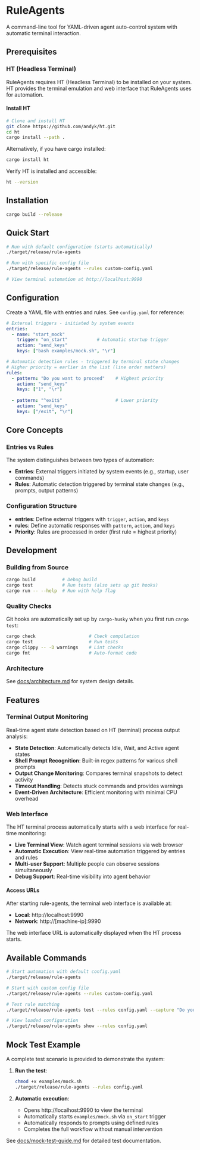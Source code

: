 # RuleAgents

A command-line tool for YAML-driven agent auto-control system with automatic terminal interaction.

## Prerequisites

### HT (Headless Terminal)

RuleAgents requires HT (Headless Terminal) to be installed on your system. HT provides the terminal emulation and web interface that RuleAgents uses for automation.

#### Install HT

```bash
# Clone and install HT
git clone https://github.com/andyk/ht.git
cd ht
cargo install --path .
```

Alternatively, if you have cargo installed:
```bash
cargo install ht
```

Verify HT is installed and accessible:
```bash
ht --version
```

## Installation

```bash
cargo build --release
```

## Quick Start

```bash
# Run with default configuration (starts automatically)
./target/release/rule-agents

# Run with specific config file
./target/release/rule-agents --rules custom-config.yaml

# View terminal automation at http://localhost:9990
```

## Configuration

Create a YAML file with entries and rules. See `config.yaml` for reference:

```yaml
# External triggers - initiated by system events
entries:
  - name: "start_mock"
    trigger: "on_start"           # Automatic startup trigger
    action: "send_keys"
    keys: ["bash examples/mock.sh", "\r"]

# Automatic detection rules - triggered by terminal state changes
# Higher priority = earlier in the list (line order matters)
rules:
  - pattern: "Do you want to proceed"    # Highest priority
    action: "send_keys"
    keys: ["1", "\r"]
    
  - pattern: "^exit$"                    # Lower priority
    action: "send_keys"
    keys: ["/exit", "\r"]
```

## Core Concepts

### Entries vs Rules

The system distinguishes between two types of automation:

- **Entries**: External triggers initiated by system events (e.g., startup, user commands)
- **Rules**: Automatic detection triggered by terminal state changes (e.g., prompts, output patterns)

### Configuration Structure

- **entries**: Define external triggers with `trigger`, `action`, and `keys`
- **rules**: Define automatic responses with `pattern`, `action`, and `keys`
- **Priority**: Rules are processed in order (first rule = highest priority)

## Development

### Building from Source

```bash
cargo build          # Debug build
cargo test           # Run tests (also sets up git hooks)
cargo run -- --help  # Run with help flag
```

### Quality Checks

Git hooks are automatically set up by `cargo-husky` when you first run `cargo test`:

```bash
cargo check                    # Check compilation
cargo test                     # Run tests
cargo clippy -- -D warnings    # Lint checks
cargo fmt                      # Auto-format code
```

### Architecture

See [docs/architecture.md](docs/architecture.md) for system design details.

## Features

### Terminal Output Monitoring

Real-time agent state detection based on HT (terminal) process output analysis:

- **State Detection**: Automatically detects Idle, Wait, and Active agent states
- **Shell Prompt Recognition**: Built-in regex patterns for various shell prompts
- **Output Change Monitoring**: Compares terminal snapshots to detect activity
- **Timeout Handling**: Detects stuck commands and provides warnings
- **Event-Driven Architecture**: Efficient monitoring with minimal CPU overhead

### Web Interface

The HT terminal process automatically starts with a web interface for real-time monitoring:

- **Live Terminal View**: Watch agent terminal sessions via web browser
- **Automatic Execution**: View real-time automation triggered by entries and rules
- **Multi-user Support**: Multiple people can observe sessions simultaneously
- **Debug Support**: Real-time visibility into agent behavior

#### Access URLs

After starting rule-agents, the terminal web interface is available at:
- **Local**: http://localhost:9990
- **Network**: http://[machine-ip]:9990

The web interface URL is automatically displayed when the HT process starts.

## Available Commands

```bash
# Start automation with default config.yaml
./target/release/rule-agents

# Start with custom config file
./target/release/rule-agents --rules custom-config.yaml

# Test rule matching
./target/release/rule-agents test --rules config.yaml --capture "Do you want to proceed"

# View loaded configuration
./target/release/rule-agents show --rules config.yaml
```

## Mock Test Example

A complete test scenario is provided to demonstrate the system:

1. **Run the test**:
   ```bash
   chmod +x examples/mock.sh
   ./target/release/rule-agents --rules config.yaml
   ```

2. **Automatic execution**:
   - Opens http://localhost:9990 to view the terminal
   - Automatically starts `examples/mock.sh` via `on_start` trigger
   - Automatically responds to prompts using defined rules
   - Completes the full workflow without manual intervention

See [docs/mock-test-guide.md](docs/mock-test-guide.md) for detailed test documentation.